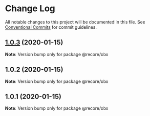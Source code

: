 # Change Log

All notable changes to this project will be documented in this file.
See [Conventional Commits](https://conventionalcommits.org) for commit guidelines.

## [1.0.3](https://github.com/recore/recore/compare/@recore/obx@1.0.2...@recore/obx@1.0.3) (2020-01-15)

**Note:** Version bump only for package @recore/obx





## 1.0.2 (2020-01-15)

**Note:** Version bump only for package @recore/obx





## 1.0.1 (2020-01-15)

**Note:** Version bump only for package @recore/obx
